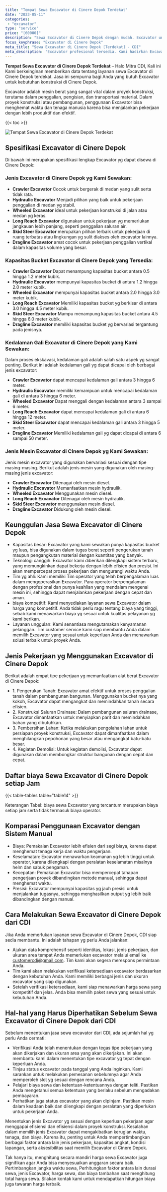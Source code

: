 ```yaml
---
title: "Tempat Sewa Excavator di Cinere Depok Terdekat"
date: "2023-05-11"
categories:
 - "excavator"
type: "service"
price: "[60000]"
description: "Sewa Excavator di Cinere Depok dengan mudah. Excavator unggulan untuk proyek pembangunan yang membutuhkan solusi tepat guna dengan performa optimal. Dapatkan informasi detail."
focus_keyphrase: "Excavator di Cinere Depok"
meta_title: "Sewa Excavator di Cinere Depok [Terdekat] - CDI"
meta_description: "Excavator profesional tersedia. Kami hadirkan Excavator berkualitas untuk menyelesaikan pekerjaan. Promo menarik tersedia."
---
```


**Tempat Sewa Excavator di Cinere Depok Terdekat** – Halo Mitra CDI, Kali ini Kami berkeinginan memberikan data tentang layanan sewa Excavator di Cinere Depok terdekat. Jasa ini sempurna bagi Anda yang butuh Excavator untuk kebutuhan konstruksi di Cinere Depok.

Excavator adalah mesin berat yang sangat vital dalam proyek konstruksi, terutama dalam penggalian, pengisian, dan transportasi material. Dalam proyek konstruksi atau pembangunan, penggunaan Excavator bisa menghemat waktu dan tenaga manusia karena bisa menjalankan pekerjaan dengan lebih produktif dan efektif.

{{< toc >}}

![Tempat Sewa Excavator di Cinere Depok Terdekat](/images/excavator/excavator-11.jpg)

## Spesifikasi Excavator di Cinere Depok

Di bawah ini merupakan spesifikasi lengkap Excavator yg dapat disewa di Cinere Depok:

### Jenis Excavator di Cinere Depok yg Kami Sewakan:

*   **Crawler Excavator** Cocok untuk bergerak di medan yang sulit serta tidak rata.
*   **Hydraulic Excavator** Menjadi pilihan yang baik untuk pekerjaan penggalian di medan yg stabil.
*   **Wheeled Excavator** ideal untuk pekerjaan konstruksi di jalan atau medan yg keras.
*   **Long Reach Excavator** digunakan untuk pekerjaan yg memerlukan jangkauan lebih panjang, seperti penggalian saluran air.
*   **Skid Steer Excavator** merupakan pilihan terbaik untuk pekerjaan di ruang terbatas atau lingkungan yg sulit diakses oleh excavator lainnya.
*   **Dragline Excavator** amat cocok untuk pekerjaan penggalian vertikal dalam kapasitas volume yang besar.

### Kapasitas Bucket Excavator di Cinere Depok yang Tersedia:

*   **Crawler Excavator** Dapat menampung kapasitas bucket antara 0.5 hingga 1.2 meter kubik.
*   **Hydraulic Excavator** mempunyai kapasitas bucket di antara 1.2 hingga 2.0 meter kubik.
*   **Wheeled Excavator** mempunyai kapasitas bucket antara 2.0 hingga 3.0 meter kubik.
*   **Long Reach Excavator** Memiliki kapasitas bucket yg berkisar di antara 3.0 hingga 4.5 meter kubik.
*   **Skid Steer Excavator** Mampu menampung kapasitas bucket antara 4.5 hingga 6.0 meter kubik.
*   **Dragline Excavator** memiliki kapasitas bucket yg bervariasi tergantung pada jenisnya.

### Kedalaman Gali Excavator di Cinere Depok yang Kami Sewakan:

Dalam proses ekskavasi, kedalaman gali adalah salah satu aspek yg sangat penting. Berikut ini adalah kedalaman gali yg dapat dicapai oleh berbagai jenis excavator:

*   **Crawler Excavator** dapat mencapai kedalaman gali antara 3 hingga 6 meter.
*   **Hydraulic Excavator** memiliki kemampuan untuk mencapai kedalaman gali di antara 3 hingga 6 meter.
*   **Wheeled Excavator** Dapat menggali dengan kedalaman antara 3 sampai 6 meter.
*   **Long Reach Excavator** dapat mencapai kedalaman gali di antara 6 hingga 12 meter.
*   **Skid Steer Excavator** dapat mencapai kedalaman gali antara 3 hingga 5 meter.
*   **Dragline Excavator** Memiliki kedalaman gali yg dapat dicapai di antara 6 sampai 50 meter.

### Jenis Mesin Excavator di Cinere Depok yg Kami Sewakan:

Jenis mesin excavator yang digunakan bervariasi sesuai dengan tipe masing-masing. Berikut adalah jenis mesin yang digunakan oleh masing-masing jenis excavator:

*   **Crawler Excavator** Ditenagai oleh mesin diesel.
*   **Hydraulic Excavator** Memanfaatkan mesin hydraulik.
*   **Wheeled Excavator** Menggunakan mesin diesel.
*   **Long Reach Excavator** Ditenagai oleh mesin hydraulik.
*   **Skid Steer Excavator** menggunakan mesin diesel.
*   **Dragline Excavator** Didukung oleh mesin diesel.

## Keunggulan Jasa Sewa Excavator di Cinere Depok

*   Kapasitas besar: Excavator yang kami sewakan punya kapasitas bucket yg luas, bisa digunakan dalam tugas berat seperti pengerukan tanah maupun pengangkutan material dengan kuantitas yang banyak.
*   Teknologi canggih: Excavator kami diberikan dilengkapi sistem terbaru, yang memungkinkan dapat bekerja dengan lebih efisien dan presisi. Ini akan mempercepat proses pekerjaan dan mengurangi waktu Anda.
*   Tim yg ahli: Kami memiliki Tim operator yang telah berpengalaman luas dalam mengoperasikan Excavator. Para operator berpengalaman dengan profesional dan punya keahlian yang mendalam mengenai mesin ini, sehingga dapat menjalankan pekerjaan dengan cepat dan aman.
*   biaya kompetitif: Kami menyediakan layanan sewa Excavator dalam harga yang kompetitif. Anda tidak perlu ragu tentang biaya yang tinggi, sebab kami menawarkan biaya yg sesuai untuk kualitas pelayanan yg kami berikan.
*   Layanan unggulan: Kami senantiasa mengutamakan kenyamanan pelanggan. Tim customer service kami siap membantu Anda dalam memilih Excavator yang sesuai untuk keperluan Anda dan menawarkan solusi terbaik untuk proyek Anda.

## Jenis Pekerjaan yg Menggunakan Excavator di Cinere Depok

Berikut adalah empat tipe pekerjaan yg memanfaatkan alat berat Excavator di Cinere Depok:

*   1\. Pengerukan Tanah: Excavator amat efektif untuk proses penggalian tanah dalam pembangunan bangunan. Menggunakan bucket nya yang kokoh, Excavator dapat mengangkat dan memindahkan tanah secara efisien.
*   2\. Konstruksi Saluran Drainase: Dalam pembangunan saluran drainase, Excavator dimanfaatkan untuk menyiapkan parit dan memindahkan bahan yang dibutuhkan.
*   3\. Pembersihan Lahan: Ketika melakukan pengolahan lahan untuk persiapan proyek konstruksi, Excavator dapat dimanfaatkan dalam menghilangkan pepohonan yang besar atau mengangkat batu-batu besar.
*   4\. Kegiatan Demolisi: Untuk kegiatan demolisi, Excavator dapat digunakan dalam membongkar struktur bangunan dengan cepat dan cepat.

## Daftar biaya Sewa Excavator di Cinere Depok setiap Jam

{{< table-tables table="table14" >}}

Keterangan Tabel: biaya sewa Excavator yang tercantum merupakan biaya setiap jam serta tidak termasuk biaya operator.

## Komparasi Penggunaan Excavator dengan Sistem Manual

*   Biaya: Pemakaian Excavator lebih efisien dari segi biaya, karena dapat menghemat tenaga kerja dan waktu pengerjaan.
*   Keselamatan: Excavator menawarkan keamanan yg lebih tinggi untuk operator, karena dilengkapi dengan peralatan keselamatan misalnya helm dan sabuk pengaman.
*   Kecepatan: Pemakaian Excavator bisa mempercepat tahapan pengerjaan proyek dibandingkan metode manual, sehingga dapat menghemat waktu.
*   Presisi: Excavator mempunyai kapasitas yg jauh presisi untuk menjalankan tugasnya, sehingga menghasilkan output yg lebih baik dibandingkan dengan manual.

## Cara Melakukan Sewa Excavator di Cinere Depok dari CDI

Jika Anda memerlukan layanan sewa Excavator di Cinere Depok, CDI siap sedia membantu. Ini adalah tahapan yg perlu Anda jalankan:

*   Ajukan data komprehensif seperti identitas, lokasi, jenis pekerjaan, dan ukuran area tempat Anda memerlukan excavator melalui email ke customercdi@gmail.com. Tim kami akan segera merespons permintaan Anda.
*   Tim kami akan melakukan verifikasi ketersediaan excavator berdasarkan dengan kebutuhan Anda. Kami memiliki berbagai jenis dan ukuran excavator yang siap digunakan.
*   Setelah verifikasi ketersediaan, kami siap menawarkan harga sewa yang kompetitif dan jelas. Anda bisa memilih paket sewa yang sesuai untuk kebutuhan Anda.

## Hal-hal yang Harus Diperhatikan Sebelum Sewa Excavator di Cinere Depok dari CDI

Sebelum menentukan jasa sewa excavator dari CDI, ada sejumlah hal yg perlu Anda cermati:

*   Verifikasi Anda telah menentukan dengan tegas tipe pekerjaan yang akan dikerjakan dan ukuran area yang akan dikerjakan. Ini akan membantu kami dalam menentukan tipe excavator yg tepat dengan keperluan Anda.
*   Tinjau status excavator pada tanggal yang Anda inginkan. Kami sarankan untuk melakukan pemesanan sebelumnya agar Anda memperoleh slot yg sesuai dengan rencana Anda.
*   Pelajari biaya sewa dan ketentuan-ketentuannya dengan teliti. Pastikan Anda mengetahui semua ketentuan yang berlaku sebelum mengadakan pembayaran.
*   Perhatikan juga status excavator yang akan dipinjam. Pastikan mesin dalam keadaan baik dan dilengkapi dengan peralatan yang diperlukan untuk pekerjaan Anda.

Menentukan jenis Excavator yg sesuai dengan keperluan pekerjaan agar menggapai efisiensi dan efisiensi dalam proyek konstruksi. Kesalahan dalam memilih jenis Excavator dapat mengakibatkan kerugian waktu, tenaga, dan biaya. Karena itu, penting untuk Anda mempertimbangkan berbagai faktor antara lain jenis pekerjaan, kapasitas angkat, kondisi lapangan, serta aksesibilitas saat memilih Excavator di Cinere Depok.

Tak hanya itu, menghitung secara mandiri harga sewa Excavator juga signifikan agar Anda bisa menyesuaikan anggaran secara baik. Pertimbangkan jangka waktu sewa, Perhitungkan faktor antara lain durasi sewa, jenis Excavator, harga sewa, dan biaya tambahan saat menghitung total harga sewa. Silakan kontak kami untuk mendapatkan hitungan biaya juga tawaran harga terbaik.